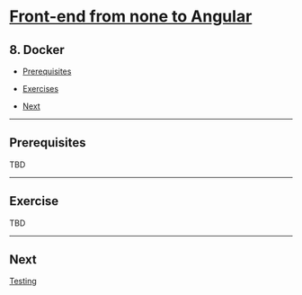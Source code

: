 # [Front-end from none to Angular](../README.md)

## 8. Docker

- [Prerequisites](#prerequisites)

- [Exercises](#exercises)

- [Next](#next)

---

## Prerequisites

TBD

---

## Exercise

TBD

---

## Next

[Testing](9-testing.md)
